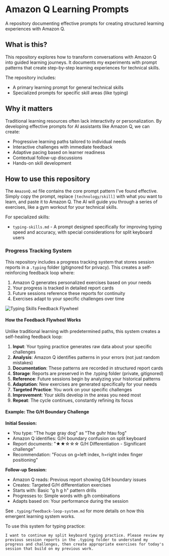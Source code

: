 # Amazon Q Learning Prompts

A repository documenting effective prompts for creating structured learning experiences with Amazon Q.

## What is this?

This repository explores how to transform conversations with Amazon Q into guided learning journeys. It documents my experiments with prompt patterns that create step-by-step learning experiences for technical skills.

The repository includes:
- A primary learning prompt for general technical skills
- Specialized prompts for specific skill areas (like typing)

## Why it matters

Traditional learning resources often lack interactivity or personalization. By developing effective prompts for AI assistants like Amazon Q, we can create:

- Progressive learning paths tailored to individual needs
- Interactive challenges with immediate feedback
- Adaptive pacing based on learner readiness
- Contextual follow-up discussions
- Hands-on skill development

## How to use this repository

The `AmazonQ.md` file contains the core prompt pattern I've found effective. Simply copy the prompt, replace `[technology/skill]` with what you want to learn, and paste it to Amazon Q. The AI will guide you through a series of exercises, like a gym workout for your technical skills.

For specialized skills:
- `typing-skills.md` - A prompt designed specifically for improving typing speed and accuracy, with special considerations for split keyboard users

### Progress Tracking System

This repository includes a progress tracking system that stores session reports in a `.typing` folder (gitignored for privacy). This creates a self-reinforcing feedback loop where:

1. Amazon Q generates personalized exercises based on your needs
2. Your progress is tracked in detailed report cards
3. Future sessions reference these reports for continuity
4. Exercises adapt to your specific challenges over time

![Typing Skills Feedback Flywheel](https://mermaid.ink/img/pako:eNp1kk1PwzAMhv9KlBOIbdI-tK5FOyFx4MKBwyTEIZi4W6Q2VZJuIMR_x2m7wgYcIvt9_Np2jrBUBcIYC_XkjVN6Ib1Zy6VxVs-lrxfKlnCvVQXPYFRZwdxYWDtb-gAXUFm3hHtTrSBXBVRGO1AzuDFmDTfGPsGDqWDhVAXWlGBnYGwJtbJQmgKMW0GmHHjnwdkKZtIvYWFsBcYFOIc_Tn_gKfzZOLiSvgRry_DvHLzRJZhwYwZzZ9wKjPQBrHNVOPkfuJC-BGtWIXgGM-lWYJ0Pr2cwl34BtbJh4Azmxq3BuTqAM5hJt4HaVME5g7mxa3DWBzCDmfQbqI3dQGlcHc4ZzKV_htqtobJ1gDOYS_8CtfEvUBkXwBnMpX-F2r1CZeoAZzCX_g1q9waVrQM4g4X071C7d6hcHeAM5tLXULsaKlsHOIOF9B9Qu4_wDsLnBGO8tVbWxRfGu6TrRnHcT9I4jdOkl_STXjpIh2nXHSS9tJf2O0nUTYfpIEuSKMu6nf9RdJwkadxJu1GWZv1OJ-5m6TDrJVmaxXHU_QYSw9Wd?type=png)

#### How the Feedback Flywheel Works

Unlike traditional learning with predetermined paths, this system creates a self-healing feedback loop:

1. **Input**: Your typing practice generates raw data about your specific challenges
2. **Analysis**: Amazon Q identifies patterns in your errors (not just random mistakes)
3. **Documentation**: These patterns are recorded in structured report cards
4. **Storage**: Reports are preserved in the .typing folder (private, gitignored)
5. **Reference**: Future sessions begin by analyzing your historical patterns
6. **Adaptation**: New exercises are generated specifically for your needs
7. **Targeted Practice**: You work on your specific challenges
8. **Improvement**: Your skills develop in the areas you need most
9. **Repeat**: The cycle continues, constantly refining its focus

#### Example: The G/H Boundary Challenge

**Initial Session:**
- You type: "The huge gray dog" as "The guhr htau fog"
- Amazon Q identifies: G/H boundary confusion on split keyboard
- Report documents: "★★☆☆☆ G/H Differentiation - Significant challenge"
- Recommendation: "Focus on g=left index, h=right index finger positioning"

**Follow-up Session:**
- Amazon Q reads: Previous report showing G/H boundary issues
- Creates: Targeted G/H differentiation exercises
- Starts with: Basic "g h g h" pattern drills
- Progresses to: Simple words with g/h combinations
- Adapts based on: Your performance during the session

See `.typing/feedback-loop-system.md` for more details on how this emergent learning system works.

To use this system for typing practice:
```
I want to continue my split keyboard typing practice. Please review my previous session reports in the .typing folder to understand my progress and challenges, then create appropriate exercises for today's session that build on my previous work.
```
